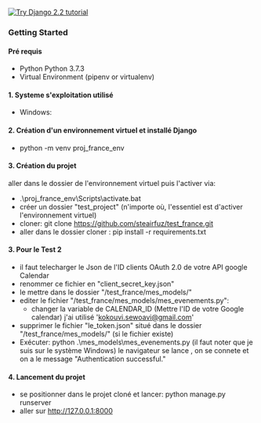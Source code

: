 [![Try Django 2.2 tutorial](https://static.codingforentrepreneurs.com/media/projects/try-django-22/images/share/try_django_2_2_share.jpg)](https://www.codingforentrepreneurs.com/projects/try-django-22)


### Getting Started

#### Pré requis
- Python Python 3.7.3
- Virtual Environment (pipenv or virtualenv)


#### 1. Systeme s'exploitation utilisé
- Windows: 


#### 2. Création d'un environnement virtuel et installé Django
- python -m venv proj_france_env


#### 3. Création du projet

aller dans le dossier de l'environnement virtuel puis l'activer via: 
- .\proj_france_env\Scripts\activate.bat
- créer un dossier  "test_project" (n'importe où, l'essentiel est d'activer l'environnement virtuel)
- cloner: git clone https://github.com/steairfuz/test_france.git
- aller dans le dossier cloner :  pip install -r requirements.txt


#### 3. Pour le Test 2
- il faut telecharger le Json de l'ID clients OAuth 2.0 de votre API google Calendar
- renommer ce fichier en "client_secret_key.json"
- le mettre dans le dossier "/test_france/mes_models/"
- editer le fichier "/test_france/mes_models/mes_evenements.py":
  - changer la variable de CALENDAR_ID  (Mettre l'ID de votre Google calendar) j'ai utilisé 'kokouvi.sewoavi@gmail.com'
- supprimer le fichier "le_token.json" situé dans le dossier "/test_france/mes_models/" (si le fichier existe)
- Exécuter: python .\mes_models\mes_evenements.py (il faut noter que je suis sur le système Windows)
  le navigateur se lance , on se connete et on a le message "Authentication successful."

#### 4. Lancement du projet
- se positionner dans le projet cloné et lancer: python manage.py runserver
- aller sur http://127.0.0.1:8000







